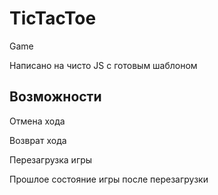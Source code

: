 # TicTacToe #

Game

Написано на чисто JS с готовым шаблоном



## Возможности ##

Отмена хода

Возврат хода

Перезагрузка игры

Прошлое состояние игры после перезагрузки



